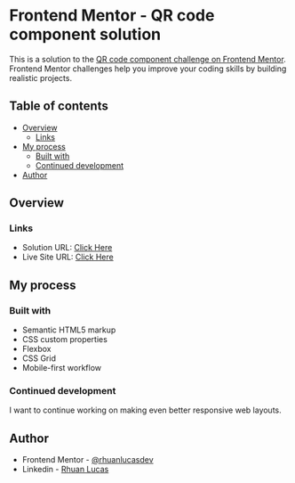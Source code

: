 # Frontend Mentor - QR code component solution

This is a solution to the [QR code component challenge on Frontend Mentor](https://www.frontendmentor.io/challenges/qr-code-component-iux_sIO_H). Frontend Mentor challenges help you improve your coding skills by building realistic projects. 

## Table of contents

- [Overview](#overview)
  - [Links](#links)
- [My process](#my-process)
  - [Built with](#built-with)
  - [Continued development](#continued-development)
- [Author](#author)

## Overview

### Links
- Solution URL: [Click Here](https://www.frontendmentor.io/solutions/responsive-qr-code-design-muwncm6Bh1)
- Live Site URL: [Click Here](https://rhuanlucasdev.github.io/frontend-mentor-qrcode/)

## My process

### Built with

- Semantic HTML5 markup
- CSS custom properties
- Flexbox
- CSS Grid
- Mobile-first workflow

### Continued development

I want to continue working on making even better responsive web layouts.

## Author

- Frontend Mentor - [@rhuanlucasdev](https://www.frontendmentor.io/profile/rhuanlucasdev)
- Linkedin - [Rhuan Lucas](https://www.linkedin.com/in/rhuanlucasnutri/)
